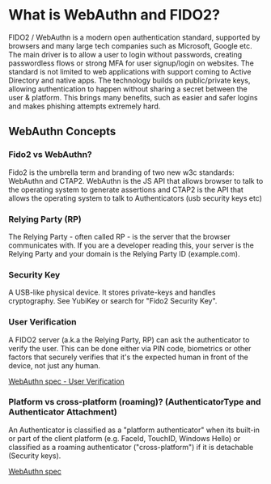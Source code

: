 # What is WebAuthn and FIDO2?

FIDO2 / WebAuthn is a modern open authentication standard, supported by browsers and many large tech companies such as Microsoft, Google etc. The main driver is to allow a user to login without passwords, creating passwordless flows or strong MFA for user signup/login on websites. The standard is not limited to web applications with support coming to Active Directory and native apps. The technology builds on public/private keys, allowing authentication to happen without sharing a secret between the user & platform. This brings many benefits, such as easier and safer logins and makes phishing attempts extremely hard.

## WebAuthn Concepts

### Fido2 vs WebAuthn?

Fido2 is the umbrella term and branding of two new w3c standards: WebAuthn and CTAP2. WebAuthn is the JS API that allows browser to talk to the operating system to generate assertions and CTAP2 is the API that allows the operating system to talk to Authenticators (usb security keys etc)

### Relying Party (RP)

The Relying Party - often called RP - is the server that the browser communicates with. If you are a developer reading this, your server is the Relying Party and your domain is the Relying Party ID (example.com).

### Security Key
A USB-like physical device. It stores private-keys and handles cryptography. See YubiKey or search for "Fido2 Security Key".

### User Verification

A FIDO2 server (a.k.a the Relying Party, RP) can ask the authenticator to verify the user. This can be done either via PIN code, biometrics or other factors that securely verifies that it's the expected human in front of the device, not just any human.

[WebAuthn spec - User Verification](https://www.w3.org/TR/webauthn-2/#user-verification)

### Platform vs cross-platform (roaming)? (AuthenticatorType and Authenticator Attachment)

An Authenticator is classified as a "platform authenticator" when its built-in or part of the client platform (e.g. FaceId, TouchID, Windows Hello) or classified as a roaming authenticator ("cross-platform") if it is detachable (Security keys).

[WebAuthn spec](https://www.w3.org/TR/webauthn-2/#sctn-authenticator-attachment-modality)

<!-- ### Resident Credentials (RK)

The resident credential is a credential that can be accessed simply with RP ID. When not using RK you will have to provide a list of the credentials (array of ID's) you want the authenticator to use. With RK you don’t need it because the authentication will locate all RK's (only RK credentials), and for each of them generate the assertion over the challenge and return all of them to the client. The client then will display all of the credentials to the user and user will pick one, thus returning selected credential to the relying party. -->
